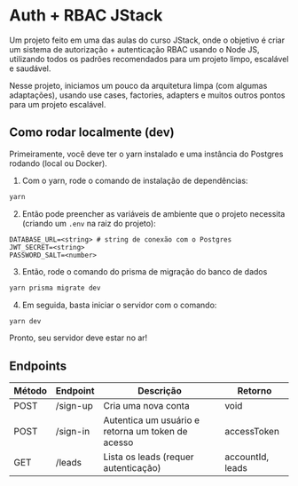 # Auth + RBAC JStack

Um projeto feito em uma das aulas do curso JStack, onde o objetivo é criar um sistema de autorização + autenticação RBAC usando o Node JS, utilizando todos os padrões recomendados para um projeto limpo, escalável e saudável.

Nesse projeto, iniciamos um pouco da arquitetura limpa (com algumas adaptações), usando use cases, factories, adapters e muitos outros pontos para um projeto escalável.

## Como rodar localmente (dev)
Primeiramente, você deve ter o yarn instalado e uma instância do Postgres rodando (local ou Docker).

1. Com o yarn, rode o comando de instalação de dependências:

```sh
yarn
```

2. Então pode preencher as variáveis de ambiente que o projeto necessita (criando um `.env` na raiz do projeto):


```
DATABASE_URL=<string> # string de conexão com o Postgres
JWT_SECRET=<string>
PASSWORD_SALT=<number>
```

3. Então, rode o comando do prisma de migração do banco de dados
```sh
yarn prisma migrate dev
```

4. Em seguida, basta iniciar o servidor com o comando:
```sh
yarn dev
```

Pronto, seu servidor deve estar no ar!

## Endpoints

| Método | Endpoint | Descrição | Retorno |
|--------|----------|-----------|---------|
| POST   | /sign-up | Cria uma nova conta | void |
| POST   | /sign-in | Autentica um usuário e retorna um token de acesso | accessToken |
| GET    | /leads   | Lista os leads (requer autenticação) | accountId, leads |


